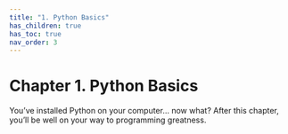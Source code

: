 ```yaml
---
title: "1. Python Basics"
has_children: true
has_toc: true
nav_order: 3
---
```


# Chapter 1. Python Basics

You’ve installed Python on your computer… now what? After this chapter, you’ll be well on your way to programming greatness.
